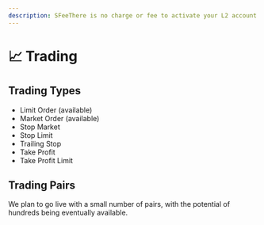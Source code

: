 ```yaml
---
description: SFeeThere is no charge or fee to activate your L2 account on ZKEX.
---
```


# 📈 Trading

## Trading Types

* Limit Order (available)
* Market Order (available)
* Stop Market
* Stop Limit
* Trailing Stop
* Take Profit
* Take Profit Limit

## Trading Pairs

We plan to go live with a small number of pairs, with the potential of hundreds being eventually available.
